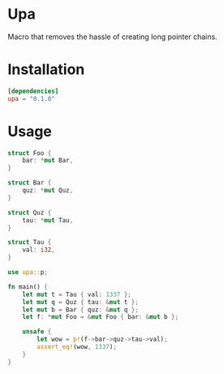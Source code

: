 # Upa
Macro that removes the hassle of creating long pointer chains.

# Installation
```toml
[dependencies]
upa = "0.1.0"
```

# Usage
```rust
struct Foo {
    bar: *mut Bar,
}

struct Bar {
    quz: *mut Quz,
}

struct Quz {
    tau: *mut Tau,
}

struct Tau {
    val: i32,
}

use upa::p;

fn main() {
    let mut t = Tau { val: 1337 };
    let mut q = Quz { tau: &mut t };
    let mut b = Bar { quz: &mut q };
    let f: *mut Foo = &mut Foo { bar: &mut b };

    unsafe {
        let wow = p!(f->bar->quz->tau->val);
        assert_eq!(wow, 1337);
    }
}
```